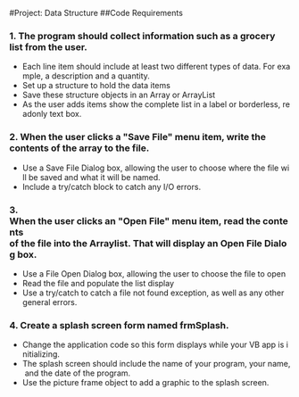 #Project: Data Structure
##Code Requirements
### 1. The program should collect information such as a grocery list from the user.
* Each line item should include at least two different types of data. For example, a
description and a quantity.
* Set up a structure to hold the data items
* Save these structure objects in an Array or ArrayList
* As the user adds items show the complete list in a label or borderless, read­only
text box.

### 2. When the user clicks a "Save File" menu item, write the contents of the array to the file.
* Use a Save File Dialog box, allowing the user to choose where the file will be saved
and what it will be named.
* Include a try/catch block to catch any I/O errors.

### 3. When the user clicks an "Open File" menu item, read the contents of the file into the Arraylist. That will display an Open File Dialog box.
* Use a File Open Dialog box, allowing the user to choose the file to open
* Read the file and populate the list display
* Use a try/catch to catch a file not found exception, as well as any other general
errors.

### 4. Create a splash screen form named frmSplash.
* Change the application code so this form displays while your VB app is initializing.
* The splash screen should include the name of your program, your name, and the
date of the program.
* Use the picture frame object to add a graphic to the splash screen.
